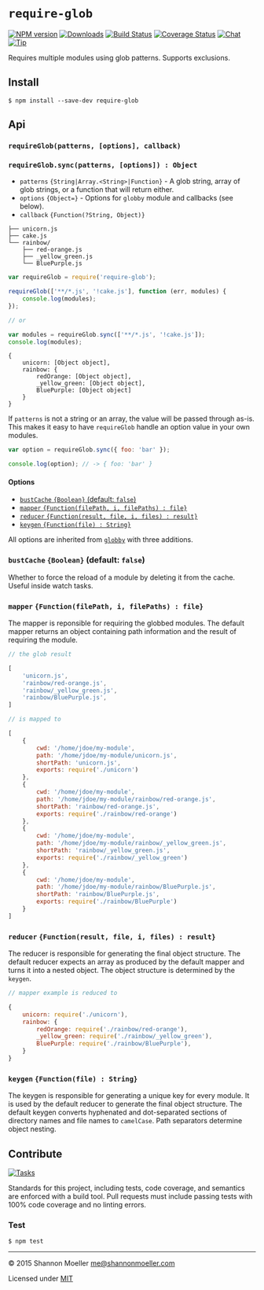 # `require-glob`

[![NPM version][npm-img]][npm-url] [![Downloads][downloads-img]][npm-url] [![Build Status][travis-img]][travis-url] [![Coverage Status][coveralls-img]][coveralls-url] [![Chat][gitter-img]][gitter-url] [![Tip][amazon-img]][amazon-url]

Requires multiple modules using glob patterns. Supports exclusions.

## Install

    $ npm install --save-dev require-glob

## Api

### `requireGlob(patterns, [options], callback)`

### `requireGlob.sync(patterns, [options]) : Object`

- `patterns` `{String|Array.<String>|Function}` - A glob string, array of glob strings, or a function that will return either.
- `options` `{Object=}` - Options for `globby` module and callbacks (see below).
- `callback` `{Function(?String, Object)}`

```
├── unicorn.js
├── cake.js
└── rainbow/
    ├── red-orange.js
    ├── _yellow_green.js
    └── BluePurple.js
```

```js
var requireGlob = require('require-glob');

requireGlob(['**/*.js', '!cake.js'], function (err, modules) {
    console.log(modules);
});

// or

var modules = requireGlob.sync(['**/*.js', '!cake.js']);
console.log(modules);
```

```
{
    unicorn: [Object object],
    rainbow: {
        redOrange: [Object object],
        _yellow_green: [Object object],
        BluePurple: [Object object]
    }
}
```

If `patterns` is not a string or an array, the value will be passed through as-is. This makes it easy to have `requireGlob` handle an option value in your own modules.

```js
var option = requireGlob.sync({ foo: 'bar' });

console.log(option); // -> { foo: 'bar' }
```

#### Options

- [`bustCache` `{Boolean}` (default: `false`)](#bustcache-boolean-default-false)
- [`mapper` `{Function(filePath, i, filePaths) : file}`](#mapper-function-filepath-i-filepaths-file)
- [`reducer` `{Function(result, file, i, files) : result}`](#reducer-function-result-file-i-files-result)
- [`keygen` `{Function(file) : String}`](#keygen-function-file-string)

All options are inherited from [`globby`][globby] with three additions.

[globby]: https://www.npmjs.com/package/globby

### `bustCache` `{Boolean}` (default: `false`)

Whether to force the reload of a module by deleting it from the cache. Useful inside watch tasks.

### `mapper` `{Function(filePath, i, filePaths) : file}`

The mapper is reponsible for requiring the globbed modules. The default mapper returns an object containing path information and the result of requiring the module.

```js
// the glob result

[
    'unicorn.js',
    'rainbow/red-orange.js',
    'rainbow/_yellow_green.js',
    'rainbow/BluePurple.js',
]

// is mapped to

[
    {
        cwd: '/home/jdoe/my-module',
        path: '/home/jdoe/my-module/unicorn.js',
        shortPath: 'unicorn.js',
        exports: require('./unicorn')
    },
    {
        cwd: '/home/jdoe/my-module',
        path: '/home/jdoe/my-module/rainbow/red-orange.js',
        shortPath: 'rainbow/red-orange.js',
        exports: require('./rainbow/red-orange')
    },
    {
        cwd: '/home/jdoe/my-module',
        path: '/home/jdoe/my-module/rainbow/_yellow_green.js',
        shortPath: 'rainbow/_yellow_green.js',
        exports: require('./rainbow/_yellow_green')
    },
    {
        cwd: '/home/jdoe/my-module',
        path: '/home/jdoe/my-module/rainbow/BluePurple.js',
        shortPath: 'rainbow/BluePurple.js',
        exports: require('./rainbow/BluePurple')
    }
]
```

### `reducer` `{Function(result, file, i, files) : result}`

The reducer is responsible for generating the final object structure. The default reducer expects an array as produced by the default mapper and turns it into a nested object. The object structure is determined by the `keygen`.

```js
// mapper example is reduced to

{
    unicorn: require('./unicorn'),
    rainbow: {
        redOrange: require('./rainbow/red-orange'),
        _yellow_green: require('./rainbow/_yellow_green'),
        BluePurple: require('./rainbow/BluePurple'),
    }
}
```

### `keygen` `{Function(file) : String}`

The keygen is responsible for generating a unique key for every module. It is used by the default reducer to generate the final object structure. The default keygen converts hyphenated and dot-separated sections of directory names and file names to `camelCase`. Path separators determine object nesting.

## Contribute

[![Tasks][waffle-img]][waffle-url]

Standards for this project, including tests, code coverage, and semantics are enforced with a build tool. Pull requests must include passing tests with 100% code coverage and no linting errors.

### Test

    $ npm test

----

© 2015 Shannon Moeller <me@shannonmoeller.com>

Licensed under [MIT](http://shannonmoeller.com/mit.txt)

[amazon-img]:    https://img.shields.io/badge/amazon-tip_jar-yellow.svg?style=flat-square
[amazon-url]:    https://www.amazon.com/gp/registry/wishlist/1VQM9ID04YPC5?sort=universal-price
[coveralls-img]: http://img.shields.io/coveralls/shannonmoeller/require-glob/master.svg?style=flat-square
[coveralls-url]: https://coveralls.io/r/shannonmoeller/require-glob
[downloads-img]: http://img.shields.io/npm/dm/require-glob.svg?style=flat-square
[gitter-img]:    http://img.shields.io/badge/gitter-join_chat-1dce73.svg?style=flat-square
[gitter-url]:    https://gitter.im/shannonmoeller/shannonmoeller
[npm-img]:       http://img.shields.io/npm/v/require-glob.svg?style=flat-square
[npm-url]:       https://npmjs.org/package/require-glob
[travis-img]:    http://img.shields.io/travis/shannonmoeller/require-glob.svg?style=flat-square
[travis-url]:    https://travis-ci.org/shannonmoeller/require-glob
[waffle-img]:    http://img.shields.io/github/issues/shannonmoeller/require-glob.svg?style=flat-square
[waffle-url]:    http://waffle.io/shannonmoeller/require-glob
